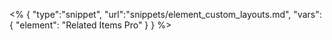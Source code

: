 <% {
	"type":"snippet", "url":"snippets/element_custom_layouts.md", "vars":{
		"element": "Related Items Pro"
	}
} %>